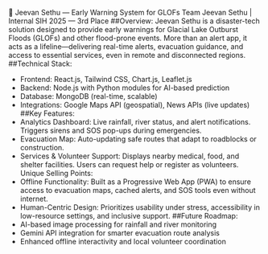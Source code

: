 🌊 Jeevan Sethu — Early Warning System for GLOFs
Team Jeevan Sethu | Internal SIH 2025 — 3rd Place
##Overview:
Jeevan Sethu is a disaster-tech solution designed to provide early warnings for Glacial Lake Outburst Floods (GLOFs) and other flood-prone events. More than an alert app, it acts as a lifeline—delivering real-time alerts, evacuation guidance, and access to essential services, even in remote and disconnected regions.
##Technical Stack:
- Frontend: React.js, Tailwind CSS, Chart.js, Leaflet.js
- Backend: Node.js with Python modules for AI-based prediction
- Database: MongoDB (real-time, scalable)
- Integrations: Google Maps API (geospatial), News APIs (live updates)
##Key Features:
- Analytics Dashboard:
Live rainfall, river status, and alert notifications. Triggers sirens and SOS pop-ups during emergencies.
- Evacuation Map:
Auto-updating safe routes that adapt to roadblocks or construction.
- Services & Volunteer Support:
Displays nearby medical, food, and shelter facilities. Users can request help or register as volunteers.
Unique Selling Points:
- Offline Functionality:
Built as a Progressive Web App (PWA) to ensure access to evacuation maps, cached alerts, and SOS tools even without internet.
- Human-Centric Design:
Prioritizes usability under stress, accessibility in low-resource settings, and inclusive support.
##Future Roadmap:
- AI-based image processing for rainfall and river monitoring
- Gemini API integration for smarter evacuation route analysis
- Enhanced offline interactivity and local volunteer coordination


